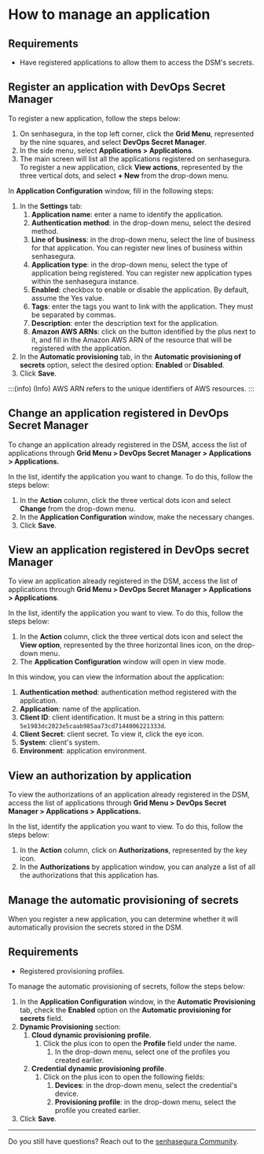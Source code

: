 # How to manage an application

## Requirements

* Have registered applications to allow them to access the DSM's secrets.

## Register an application with DevOps Secret Manager

To register a new application, follow the steps below:

1. On senhasegura, in the top left corner, click the **Grid Menu**, represented by the nine squares, and select **DevOps Secret Manager**.
2. In the side menu, select **Applications > Applications**.
3. The main screen will list all the applications registered on senhasegura. To register a new application, click **View actions**, represented by the three vertical dots, and select **+ New** from the drop-down menu.

In **Application Configuration** window, fill in the following steps:

1. In the **Settings** tab:
   1. **Application name**: enter a name to identify the application.
   2. **Authentication method**: in the drop-down menu, select the desired method.
   3. **Line of business**: in the drop-down menu, select the line of business for that application. You can register new lines of business within senhasegura.
   4. **Application type**: in the drop-down menu, select the type of application being registered. You can register new application types within the senhasegura instance.
   5. **Enabled**: checkbox to enable or disable the application. By default, assume the Yes value.
   6. **Tags**: enter the tags you want to link with the application. They must be separated by commas.
   7. **Description**: enter the description text for the application.
   8. **Amazon AWS ARNs**: click on the button identified by the plus next to it, and fill in the Amazon AWS ARN of the resource that will be registered with the application.
2. In the **Automatic provisioning** tab, in the **Automatic provisioning of secrets** option, select the desired option: **Enabled** or **Disabled**.
3. Click **Save**.

:::(info) (Info)
AWS ARN refers to the unique identifiers of AWS resources.
:::

## Change an application registered in DevOps Secret Manager

To change an application already registered in the DSM, access the list of applications through **Grid Menu > DevOps Secret Manager > Applications > Applications.**

In the list, identify the application you want to change. To do this, follow the steps below:

1. In the **Action** column, click the three vertical dots icon and select **Change** from the drop-down menu.
2. In the **Application Configuration** window, make the necessary changes.
3. Click **Save**.

## View an application registered in DevOps secret Manager

To view an application already registered in the DSM, access the list of applications through **Grid Menu > DevOps Secret Manager > Applications > Applications**.

In the list, identify the application you want to view. To do this, follow the steps below:

1. In the **Action** column, click the three vertical dots icon and select the **View option**, represented by the three horizontal lines icon, on the drop-down menu.
2. The **Application Configuration** window will open in view mode.

In this window, you can view the information about the application:

1. **Authentication method**: authentication method registered with the application.
2. **Application**: name of the application.
3. **Client ID**: client identification. It must be a string in this pattern: `5e1983dc2023e5caab985aa73cd7144006221333d`.
4. **Client Secret**: client secret. To view it, click the eye icon.
5. **System**: client's system.
6. **Environment**: application environment.

## View an authorization by application

To view the authorizations of an application already registered in the DSM, access the list of applications through **Grid Menu > DevOps Secret Manager > Applications > Applications.**

In the list, identify the application you want to view. To do this, follow the steps below:

1. In the **Action** column, click on **Authorizations**, represented by the key icon.
2. In the **Authorizations** by application window, you can analyze a list of all the authorizations that this application has.

## Manage the automatic provisioning of secrets

When you register a new application, you can determine whether it will automatically provision the secrets stored in the DSM.

## Requirements

* Registered provisioning profiles.

To manage the automatic provisioning of secrets, follow the steps below:

1. In the **Application Configuration** window, in the **Automatic Provisioning** tab, check the **Enabled** option on the **Automatic provisioning for secrets** field.
2. **Dynamic Provisioning** section:
   1. **Cloud dynamic provisioning** **profile**.
      1. Click the plus icon to open the **Profile** field under the name.
         1. In the drop-down menu, select one of the profiles you created earlier.
   2. **Credential dynamic provisioning** **profile**.
      1. Click on the plus icon to open the following fields:
         1. **Devices**: in the drop-down menu, select the credential's device.
         2. **Provisioning profile**: in the drop-down menu, select the profile you created earlier.
3. Click **Save**.

---

Do you still have questions? Reach out to the [senhasegura Community](https://community.senhasegura.io/).